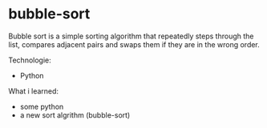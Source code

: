 # bubble-sort
Bubble sort is a simple sorting algorithm that repeatedly steps through the list, compares adjacent pairs and swaps them if they are in the wrong order.

Technologie:
- Python

What i learned:
- some python
- a new sort algrithm (bubble-sort)
